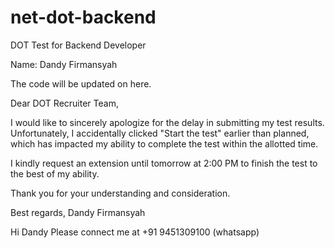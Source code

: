 # net-dot-backend
DOT Test for Backend Developer

Name: Dandy Firmansyah

The code will be updated on here.

Dear DOT Recruiter Team,

I would like to sincerely apologize for the delay in submitting my test results. Unfortunately, I accidentally clicked "Start the test" earlier than planned, which has impacted my ability to complete the test within the allotted time.

I kindly request an extension until tomorrow at 2:00 PM to finish the test to the best of my ability.

Thank you for your understanding and consideration.

Best regards,
Dandy Firmansyah


Hi Dandy
Please connect me at +91 9451309100 (whatsapp)
